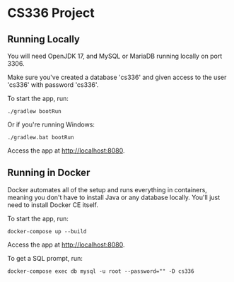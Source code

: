 # CS336 Project

## Running Locally

You will need OpenJDK 17, and MySQL or MariaDB running locally on port 3306.

Make sure you've created a database 'cs336' and given access to the user 'cs336' with password 'cs336'.

To start the app, run:

```console
./gradlew bootRun
```

Or if you're running Windows:

```console
./gradlew.bat bootRun
```

Access the app at [http://localhost:8080](https://localhost:8080).

## Running in Docker

Docker automates all of the setup and runs everything in containers, meaning you don't have to install Java or any database locally. You'll just need to install Docker CE itself.

To start the app, run:

```console
docker-compose up --build
```

Access the app at [http://localhost:8080](https://localhost:8080).

To get a SQL prompt, run:

```console
docker-compose exec db mysql -u root --password="" -D cs336
```
